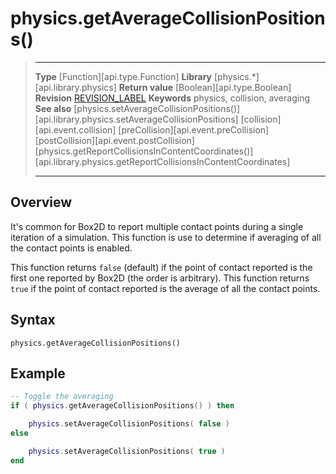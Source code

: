 
# physics.getAverageCollisionPositions()

> --------------------- ------------------------------------------------------------------------------------------
> __Type__              [Function][api.type.Function]
> __Library__           [physics.*][api.library.physics]
> __Return value__      [Boolean][api.type.Boolean]
> __Revision__          [REVISION_LABEL](REVISION_URL)
> __Keywords__          physics, collision, averaging
> __See also__          [physics.setAverageCollisionPositions()][api.library.physics.setAverageCollisionPositions]
>						[collision][api.event.collision]
>						[preCollision][api.event.preCollision]
>						[postCollision][api.event.postCollision]
>						[physics.getReportCollisionsInContentCoordinates()][api.library.physics.getReportCollisionsInContentCoordinates]
> --------------------- ------------------------------------------------------------------------------------------


## Overview

It's common for Box2D to report multiple contact points during a single iteration of a simulation. This function is use to determine if averaging of all the contact points is enabled.

This function returns `false` (default) if the point of contact reported is the first one reported by Box2D (the&nbsp;order is&nbsp;arbitrary). This function returns `true` if the point of contact reported is the average of all the contact points.


## Syntax

	physics.getAverageCollisionPositions()

## Example

`````lua
-- Toggle the averaging
if ( physics.getAverageCollisionPositions() ) then

	physics.setAverageCollisionPositions( false )
else

	physics.setAverageCollisionPositions( true )
end
`````
